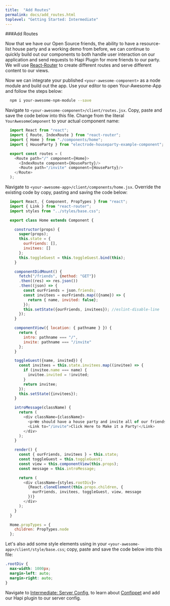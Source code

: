 ```yaml
---
title:  "Add Routes"
permalink: docs/add_routes.html
toplevel: "Getting Started: Intermediate"
---
```


###Add Routes

Now that we have our Open Source friends, the ability to have a resource-list house party and a working demo from before, we can continue to quickly build out our components to both handle user interaction on our application and send requests to Hapi Plugin for more friends to our party. We will use [React-Router](https://github.com/ReactTraining/react-router) to create different routes and serve different content to our views.

Now we can integrate your published `<your-awesome-component>` as a node module and build out the app. Use your editor to open Your-Awesome-App and follow the steps below:

```bash
  npm i your-awesome-npm-module --save
```

Navigate to `<your-awesome-component>/client/routes.jsx`. Copy, paste and save the code below into this file. Change from the literal `YourAwesomeComponent` to your actual component name:

```javascript
  import React from "react";
  import { Route, IndexRoute } from "react-router";
  import { Home } from "./components/home";
  import { HouseParty } from "electrode-houseparty-example-component";

  export const routes = (
    <Route path="/" component={Home}>
      <IndexRoute component={HouseParty}/>
      <Route path="/invite" component={HouseParty}/>
    </Route>
  );
```

Navigate to `<your-awesome-app>/client/components/home.jsx`. Override the existing code by copy, pasting and saving the code below:

```javascript
  import React, { Component, PropTypes } from "react";
  import { Link } from "react-router";
  import styles from "../styles/base.css";

  export class Home extends Component {

    constructor(props) {
      super(props);
      this.state = {
        ourFriends: [],
        invitees: []
      };
      this.toggleGuest = this.toggleGuest.bind(this);
    }

    componentDidMount() {
      fetch("/friends", {method: "GET"})
      .then((res) => res.json())
      .then((json) => {
        const ourFriends = json.friends;
        const invitees = ourFriends.map(({name}) => {
          return { name, invited: false};
        });
        this.setState({ourFriends, invitees}); //eslint-disable-line
      });
    }

    componentView({ location: { pathname } }) {
      return {
        intro: pathname === "/",
        invite: pathname === "/invite"
      };
    }

    toggleGuest({name, invited}) {
      const invitees = this.state.invitees.map((invitee) => {
        if (invitee.name === name) {
          invitee.invited = !invited;
        }
        return invitee;
      });
      this.setState({invitees});
    }

    introMessage(className) {
      return (
        <div className={className}>
          <p>We should have a house party and invite all of our friends!</p>
          <Link to="/invite">Click Here to Make it a Party!</Link>
        </div>
      );
    }

    render() {
      const { ourFriends, invitees } = this.state;
      const toggleGuest = this.toggleGuest;
      const view = this.componentView(this.props);
      const message = this.introMessage;

      return (
        <div className={styles.rootDiv}>
          {React.cloneElement(this.props.children, {
            ourFriends, invitees, toggleGuest, view, message
          })}
        </div>
      );
    }
  }

  Home.propTypes = {
    children: PropTypes.node
  };
```

Let's also add some style elements using in your `<your-awesome-app>/client/style/base.css`; copy, paste and save the code below into this file:

```css
.rootDiv {
  max-width: 1000px;
  margin-left: auto;
  margin-right: auto;
}
```

Navigate to [Intermediate: Server Config](server_config.html), to learn about [Confippet](confippet.html) and add our Hapi plugin to our server config.

